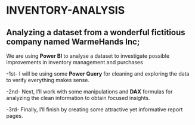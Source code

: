# INVENTORY-ANALYSIS
## Analyzing a dataset from a wonderful fictitious company named WarmeHands Inc;
We are using **Power BI** to analyse a dataset to investigate possible improvements in inventory management and purchases

-1st- I will be using some **Power Query** for cleaning and exploring the data to verify everything makes sense. 

-2nd- Next, I’ll work with some manipulations and **DAX** formulas for analyzing the clean information to obtain focused insights. 

-3rd- Finally, I’ll finish by creating some attractive yet informative report pages.
